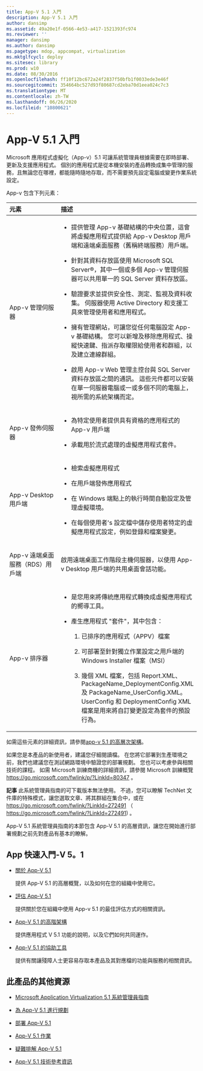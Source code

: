 ```yaml
---
title: App-V 5.1 入門
description: App-V 5.1 入門
author: dansimp
ms.assetid: 49a20e1f-0566-4e53-a417-1521393fc974
ms.reviewer: ''
manager: dansimp
ms.author: dansimp
ms.pagetype: mdop, appcompat, virtualization
ms.mktglfcycl: deploy
ms.sitesec: library
ms.prod: w10
ms.date: 08/30/2016
ms.openlocfilehash: ff10f12bc672a24f2837f50bfb1f0033ede3e46f
ms.sourcegitcommit: 354664bc527d93f80687cd2eba70d1eea024c7c3
ms.translationtype: MT
ms.contentlocale: zh-TW
ms.lasthandoff: 06/26/2020
ms.locfileid: "10800621"
---
```

# App-V 5.1 入門


Microsoft 應用程式虛擬化（App-v）5.1 可讓系統管理員根據需要在即時部署、更新及支援應用程式。 個別的應用程式是從本機安裝的產品轉換成集中管理的服務，且無論您在哪裡，都能隨時隨地存取，而不需要預先設定電腦或變更作業系統設定。

App-v 包含下列元素：

<table>
<colgroup>
<col width="50%" />
<col width="50%" />
</colgroup>
<thead>
<tr class="header">
<th align="left">元素</th>
<th align="left">描述</th>
</tr>
</thead>
<tbody>
<tr class="odd">
<td align="left"><p>App-v 管理伺服器</p></td>
<td align="left"><ul>
<li><p>提供管理 App-v 基礎結構的中央位置，這會將虛擬應用程式提供給 App-v Desktop 用戶端和遠端桌面服務（舊稱終端服務）用戶端。</p></li>
<li><p>針對其資料存放區使用 Microsoft SQL Server®，其中一個或多個 App-v 管理伺服器可以共用單一的 SQL Server 資料存放區。</p></li>
<li><p>驗證要求並提供安全性、測定、監視及資料收集。 伺服器使用 Active Directory 和支援工具來管理使用者和應用程式。</p></li>
<li><p>擁有管理網站，可讓您從任何電腦設定 App-v 基礎結構。 您可以新增及移除應用程式、操縱快速鍵、指派存取權限給使用者和群組，以及建立連線群組。</p></li>
<li><p>啟用 App-v Web 管理主控台與 SQL Server 資料存放區之間的通訊。 這些元件都可以安裝在單一伺服器電腦或一或多個不同的電腦上，視所需的系統架構而定。</p></li>
</ul></td>
</tr>
<tr class="even">
<td align="left"><p>App-v 發佈伺服器</p></td>
<td align="left"><ul>
<li><p>為特定使用者提供具有資格的應用程式的 App-v 用戶端</p></li>
<li><p>承載用於流式處理的虛擬應用程式套件。</p></li>
</ul></td>
</tr>
<tr class="odd">
<td align="left"><p>App-v Desktop 用戶端</p></td>
<td align="left"><ul>
<li><p>檢索虛擬應用程式</p></li>
<li><p>在用戶端發佈應用程式</p></li>
<li><p>在 Windows 端點上的執行時間自動設定及管理虛擬環境。</p></li>
<li><p>在每個使用者&#39;s 設定檔中儲存使用者特定的虛擬應用程式設定，例如登錄和檔案變更。</p></li>
</ul></td>
</tr>
<tr class="even">
<td align="left"><p>App-v 遠端桌面服務（RDS）用戶端</p></td>
<td align="left"><p>啟用遠端桌面工作階段主機伺服器，以使用 App-v Desktop 用戶端的共用桌面會話功能。</p></td>
</tr>
<tr class="odd">
<td align="left"><p>App-v 排序器</p></td>
<td align="left"><ul>
<li><p>是您用來將傳統應用程式轉換成虛擬應用程式的嚮導工具。</p></li>
<li><p>產生應用程式 "套件"，其中包含：</p>
<ol>
<li><p>已排序的應用程式（APPV）檔案</p></li>
<li><p>可部署至針對獨立作業設定之用戶端的 Windows Installer 檔案（MSI）</p></li>
<li><p>幾個 XML 檔案，包括 Report.XML、PackageName_DeploymentConfig.XML 及 PackageName_UserConfig.XML。 UserConfig 和 DeploymentConfig XML 檔案是用來將自訂變更設定為套件的預設行為。</p></li>
</ol></li>
</ul></td>
</tr>
</tbody>
</table>

 

如需這些元素的詳細資訊，請參閱[app-v 5.1 的高層次架構](high-level-architecture-for-app-v-51.md)。

如果您是本產品的新使用者，建議您仔細閱讀檔。 在您將它部署到生產環境之前，我們也建議您在測試網路環境中驗證您的部署規劃。 您也可以考慮參與相關技術的課程。 如需 Microsoft 訓練商機的詳細資訊，請參閱 Microsoft 訓練概覽 <https://go.microsoft.com/fwlink/p/?LinkId=80347> 。

**記事** 此系統管理員指南的可下載版本無法使用。 不過，您可以瞭解 TechNet 文件庫的特殊模式，讓您選取文章、將其群組在集合中，或在 <https://go.microsoft.com/fwlink/?LinkId=272491> （ https://go.microsoft.com/fwlink/?LinkId=272491) 。

 

App-V 5.1 系統管理員指南的本節包含 App-V 5.1 的高層資訊，讓您在開始進行部署規劃之前先對產品有基本的瞭解。

## App 快速入門-V 5。1


-   [關於 App-V 5.1](about-app-v-51.md)

    提供 App-V 5.1 的高層概覽，以及如何在您的組織中使用它。

-   [評估 App-V 5.1](evaluating-app-v-51.md)

    提供關於您在組織中使用 App-v 5.1 的最佳評估方式的相關資訊。

-   [App-V 5.1 的高階架構](high-level-architecture-for-app-v-51.md)

    提供應用程式 V 5.1 功能的說明，以及它們如何共同運作。

-   [App-V 5.1 的協助工具](accessibility-for-app-v-51.md)

    提供有關讓殘障人士更容易存取本產品及其對應檔的功能與服務的相關資訊。

## <a href="" id="other-resources-for-this-product-"></a>此產品的其他資源


-   [Microsoft Application Virtualization 5.1 系統管理員指南](microsoft-application-virtualization-51-administrators-guide.md)

-   [為 App-V 5.1 進行規劃](planning-for-app-v-51.md)

-   [部署 App-V 5.1](deploying-app-v-51.md)

-   [App-V 5.1 作業](operations-for-app-v-51.md)

-   [疑難排解 App-V 5.1](troubleshooting-app-v-51.md)

-   [App-V 5.1 技術參考資訊](technical-reference-for-app-v-51.md)






 

 





